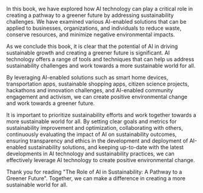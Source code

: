 
In this book, we have explored how AI technology can play a critical role in creating a pathway to a greener future by addressing sustainability challenges. We have examined various AI-enabled solutions that can be applied to businesses, organizations, and individuals to reduce waste, conserve resources, and minimize negative environmental impacts.

As we conclude this book, it is clear that the potential of AI in driving sustainable growth and creating a greener future is significant. AI technology offers a range of tools and techniques that can help us address sustainability challenges and work towards a more sustainable world for all.

By leveraging AI-enabled solutions such as smart home devices, transportation apps, sustainable shopping apps, citizen science projects, hackathons and innovation challenges, and AI-enabled community engagement and activism, we can create positive environmental change and work towards a greener future.

It is important to prioritize sustainability efforts and work together towards a more sustainable world for all. By setting clear goals and metrics for sustainability improvement and optimization, collaborating with others, continuously evaluating the impact of AI on sustainability outcomes, ensuring transparency and ethics in the development and deployment of AI-enabled sustainability solutions, and keeping up-to-date with the latest developments in AI technology and sustainability practices, we can effectively leverage AI technology to create positive environmental change.

Thank you for reading "The Role of AI in Sustainability: A Pathway to a Greener Future". Together, we can make a difference in creating a more sustainable world for all.
